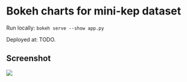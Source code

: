 # Bokeh charts for mini-kep dataset 

Run locally: `bokeh serve --show app.py`

Deployed at: TODO.


## Screenshot

![](https://user-images.githubusercontent.com/9265326/32327157-89eb18f6-bfe6-11e7-89da-2306c9591647.png)


